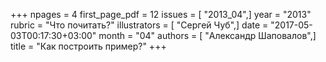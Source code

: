 +++
npages = 4
first_page_pdf = 12
issues = [ "2013_04",]
year = "2013"
rubric = "Что почитать?"
illustrators = [ "Сергей Чуб",]
date = "2017-05-03T00:17:30+03:00"
month = "04"
authors = [ "Александр Шаповалов",]
title = "Как построить пример?"
+++
